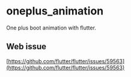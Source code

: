 # oneplus_animation

One plus boot animation with flutter.

## Web issue

[https://github.com/flutter/flutter/issues/59563](https://github.com/flutter/flutter/issues/59563)
